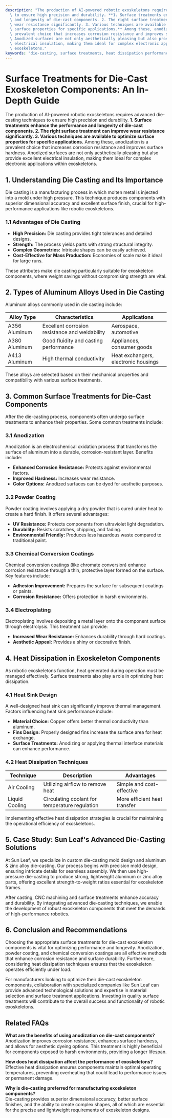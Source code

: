 ```yaml
---
description: "The production of AI-powered robotic exoskeletons requires advanced die-casting techniques\
  \ to ensure high precision and durability. **1. Surface treatments enhance the performance\
  \ and longevity of die-cast components. 2. The right surface treatment can improve\
  \ wear resistance significantly. 3. Various techniques are available to optimize\
  \ surface properties for specific applications.** Among these, anodization is a\
  \ prevalent choice that increases corrosion resistance and improves surface hardness.\
  \ Anodized surfaces are not only aesthetically pleasing but also provide excellent\
  \ electrical insulation, making them ideal for complex electronic applications within\
  \ exoskeletons."
keywords: "die-casting, surface treatments, heat dissipation performance, heat dissipation efficiency"
---
```

# Surface Treatments for Die-Cast Exoskeleton Components: An In-Depth Guide

The production of AI-powered robotic exoskeletons requires advanced die-casting techniques to ensure high precision and durability. **1. Surface treatments enhance the performance and longevity of die-cast components. 2. The right surface treatment can improve wear resistance significantly. 3. Various techniques are available to optimize surface properties for specific applications.** Among these, anodization is a prevalent choice that increases corrosion resistance and improves surface hardness. Anodized surfaces are not only aesthetically pleasing but also provide excellent electrical insulation, making them ideal for complex electronic applications within exoskeletons.

## **1. Understanding Die Casting and Its Importance**

Die casting is a manufacturing process in which molten metal is injected into a mold under high pressure. This technique produces components with superior dimensional accuracy and excellent surface finish, crucial for high-performance applications like robotic exoskeletons. 

### **1.1 Advantages of Die Casting**

- **High Precision:** Die casting provides tight tolerances and detailed designs.
- **Strength:** The process yields parts with strong structural integrity.
- **Complex Geometries:** Intricate shapes can be easily achieved.
- **Cost-Effective for Mass Production:** Economies of scale make it ideal for large runs.

These attributes make die casting particularly suitable for exoskeleton components, where weight savings without compromising strength are vital.

## **2. Types of Aluminum Alloys Used in Die Casting**

Aluminum alloys commonly used in die casting include:

| Alloy Type        | Characteristics                                         | Applications                                          |
|-------------------|-------------------------------------------------------|------------------------------------------------------|
| A356 Aluminum     | Excellent corrosion resistance and weldability        | Aerospace, automotive                                  |
| A380 Aluminum     | Good fluidity and casting performance                 | Appliances, consumer goods                            |
| A413 Aluminum     | High thermal conductivity                              | Heat exchangers, electronic housings                  |

These alloys are selected based on their mechanical properties and compatibility with various surface treatments.

## **3. Common Surface Treatments for Die-Cast Components**

After the die-casting process, components often undergo surface treatments to enhance their properties. Some common treatments include:

### **3.1 Anodization**

Anodization is an electrochemical oxidation process that transforms the surface of aluminum into a durable, corrosion-resistant layer. Benefits include:

- **Enhanced Corrosion Resistance:** Protects against environmental factors.
- **Improved Hardness:** Increases wear resistance.
- **Color Options:** Anodized surfaces can be dyed for aesthetic purposes.

### **3.2 Powder Coating**

Powder coating involves applying a dry powder that is cured under heat to create a hard finish. It offers several advantages:

- **UV Resistance:** Protects components from ultraviolet light degradation.
- **Durability:** Resists scratches, chipping, and fading.
- **Environmental Friendly:** Produces less hazardous waste compared to traditional paint.

### **3.3 Chemical Conversion Coatings**

Chemical conversion coatings (like chromate conversion) enhance corrosion resistance through a thin, protective layer formed on the surface. Key features include:

- **Adhesion Improvement:** Prepares the surface for subsequent coatings or paints.
- **Corrosion Resistance:** Offers protection in harsh environments.
  
### **3.4 Electroplating**

Electroplating involves depositing a metal layer onto the component surface through electrolysis. This treatment can provide:

- **Increased Wear Resistance:** Enhances durability through hard coatings.
- **Aesthetic Appeal:** Provides a shiny or decorative finish.

## **4. Heat Dissipation in Exoskeleton Components**

As robotic exoskeletons function, heat generated during operation must be managed effectively. Surface treatments also play a role in optimizing heat dissipation. 

### **4.1 Heat Sink Design**

A well-designed heat sink can significantly improve thermal management. Factors influencing heat sink performance include:

- **Material Choice:** Copper offers better thermal conductivity than aluminum.
- **Fins Design:** Properly designed fins increase the surface area for heat exchange.
- **Surface Treatments:** Anodizing or applying thermal interface materials can enhance performance.

### **4.2 Heat Dissipation Techniques**

| Technique               | Description                                            | Advantages                                          |
|-------------------------|--------------------------------------------------------|-----------------------------------------------------|
| Air Cooling             | Utilizing airflow to remove heat                      | Simple and cost-effective                           |
| Liquid Cooling          | Circulating coolant for temperature regulation        | More efficient heat transfer                        |

Implementing effective heat dissipation strategies is crucial for maintaining the operational efficiency of exoskeletons.

## **5. Case Study: Sun Leaf's Advanced Die-Casting Solutions**

At Sun Leaf, we specialize in custom die-casting mold design and aluminum & zinc alloy die-casting. Our process begins with precision mold design, ensuring intricate details for seamless assembly. We then use high-pressure die-casting to produce strong, lightweight aluminum or zinc alloy parts, offering excellent strength-to-weight ratios essential for exoskeleton frames. 

After casting, CNC machining and surface treatments enhance accuracy and durability. By integrating advanced die-casting techniques, we enable the development of robust exoskeleton components that meet the demands of high-performance robotics.

## **6. Conclusion and Recommendations**

Choosing the appropriate surface treatments for die-cast exoskeleton components is vital for optimizing performance and longevity. Anodization, powder coating, and chemical conversion coatings are all effective methods that enhance corrosion resistance and surface durability. Furthermore, considering heat dissipation techniques ensures that the exoskeleton operates efficiently under load.

For manufacturers looking to optimize their die-cast exoskeleton components, collaboration with specialized companies like Sun Leaf can provide advanced technological solutions and expertise in material selection and surface treatment applications. Investing in quality surface treatments will contribute to the overall success and functionality of robotic exoskeletons.

## Related FAQs

**What are the benefits of using anodization on die-cast components?**  
Anodization improves corrosion resistance, enhances surface hardness, and allows for aesthetic dyeing options. This treatment is highly beneficial for components exposed to harsh environments, providing a longer lifespan.

**How does heat dissipation affect the performance of exoskeletons?**  
Effective heat dissipation ensures components maintain optimal operating temperatures, preventing overheating that could lead to performance issues or permanent damage.

**Why is die-casting preferred for manufacturing exoskeleton components?**  
Die-casting provides superior dimensional accuracy, better surface finishes, and the ability to create complex shapes, all of which are essential for the precise and lightweight requirements of exoskeleton designs.
